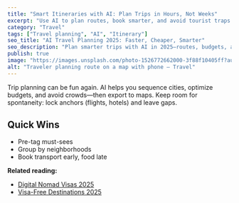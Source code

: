```yaml
---
title: "Smart Itineraries with AI: Plan Trips in Hours, Not Weeks"
excerpt: "Use AI to plan routes, book smarter, and avoid tourist traps in 2025."
category: "Travel"
tags: ["Travel planning", "AI", "Itinerary"]
seo_title: "AI Travel Planning 2025: Faster, Cheaper, Smarter"
seo_description: "Plan smarter trips with AI in 2025—routes, budgets, and local finds without the overwhelm."
publish: true
image: "https://images.unsplash.com/photo-1526772662000-3f88f10405ff?auto=format&fit=crop&w=800&h=500&q=80"
alt: "Traveler planning route on a map with phone – Travel"
---
```


Trip planning can be fun again. AI helps you sequence cities, optimize budgets, and avoid crowds—then export to maps.
Keep room for spontaneity: lock anchors (flights, hotels) and leave gaps.

## Quick Wins
- Pre-tag must-sees  
- Group by neighborhoods  
- Book transport early, food late

**Related reading:**  
- [Digital Nomad Visas 2025](https://spherevista360.com/digital-nomad-visas-2025/)  
- [Visa-Free Destinations 2025](https://spherevista360.com/visa-free-destinations-2025/)
